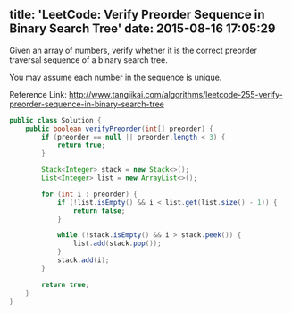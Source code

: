 title: 'LeetCode: Verify Preorder Sequence in Binary Search Tree'
date: 2015-08-16 17:05:29
---
Given an array of numbers, verify whether it is the correct preorder traversal sequence of a binary search tree.

You may assume each number in the sequence is unique.


Reference Link: http://www.tangjikai.com/algorithms/leetcode-255-verify-preorder-sequence-in-binary-search-tree

```java
public class Solution {
    public boolean verifyPreorder(int[] preorder) {
        if (preorder == null || preorder.length < 3) {
            return true;
        }

        Stack<Integer> stack = new Stack<>();
        List<Integer> list = new ArrayList<>();

        for (int i : preorder) {
            if (!list.isEmpty() && i < list.get(list.size() - 1)) {
                return false;
            }

            while (!stack.isEmpty() && i > stack.peek()) {
                list.add(stack.pop());
            }
            stack.add(i);
        }

        return true;
    }
}
```